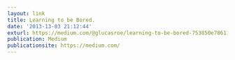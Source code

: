 ```yaml
---
layout: link
title: Learning to be Bored.
date: '2013-13-03 21:12:44'
exturl: https://medium.com/@glucasroe/learning-to-be-bored-753850e78611
publication: Medium
publicationsite: https://medium.com/
---
```

